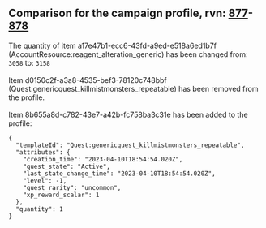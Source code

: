 ## Comparison for the campaign profile, rvn: [877](https://github.com/PRO100KatYT/FortniteProfileRevisions/tree/main/profiles/campaign/877%20campaign.json)-[878](https://github.com/PRO100KatYT/FortniteProfileRevisions/tree/main/profiles/campaign/878%20campaign.json)

The quantity of item a17e47b1-ecc6-43fd-a9ed-e518a6ed1b7f (AccountResource:reagent_alteration_generic) has been changed from: `3058` to: `3158`
<br><br>
Item d0150c2f-a3a8-4535-bef3-78120c748bbf (Quest:genericquest_killmistmonsters_repeatable) has been removed from the profile.
<br><br>
Item 8b655a8d-c782-43e7-a42b-fc758ba3c31e has been added to the profile:

```
{
  "templateId": "Quest:genericquest_killmistmonsters_repeatable",
  "attributes": {
    "creation_time": "2023-04-10T18:54:54.020Z",
    "quest_state": "Active",
    "last_state_change_time": "2023-04-10T18:54:54.020Z",
    "level": -1,
    "quest_rarity": "uncommon",
    "xp_reward_scalar": 1
  },
  "quantity": 1
}
```

<br><br>

